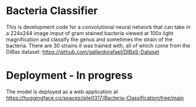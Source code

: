 # Bacteria Classifier
This is development code for a convolutional neural network that can take in a 224x244 image imput of gram stained bacteria viewed at 100x light magnification and classify the genus and sometimes the strain of the bacteria. There are 30 strains it was trained with, all of which come from the DiBas dataset: https://github.com/gallardorafael/DIBaS-Dataset

# Deployment - In progress
The model is deployed as a web application at https://huggingface.co/spaces/qile0317/Bacteria-Classification/tree/main
